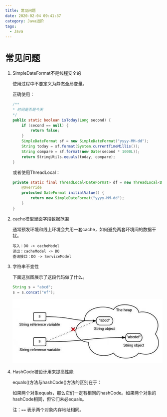 ```yaml
---
title: 常见问题
date: 2020-02-04 09:41:37
category: Java进阶
tags: 
  - Java
---
```


# 常见问题

1. SimpleDateFormat不是线程安全的

    使用过程中不要定义为静态全局变量。

    正确使用：

    ```Java
    /**
    * 时间是否是今天
    */
    public static boolean isToday(Long second) {
        if (second == null) {
            return false;
        }
        SimpleDateFormat sf = new SimpleDateFormat("yyyy-MM-dd");
        String today = sf.format(System.currentTimeMillis());
        String compare = sf.format(new Date(second * 1000L));
        return StringUtils.equals(today, compare);
    }
    ```

    或者使用ThreadLocal：

    ```Java
    private static final ThreadLocal<DateFormat> df = new ThreadLocal<DateFormat>() {
        @Override
        protected DateFormat initialValue() {
            return new SimpleDateFormat("yyyy-MM-dd");
        }
    }
    ```

1. cache模型里面字段数据范围

    通常预发环境和线上环境会共用一套cache，如何避免两套环境间的数据干扰。

    ```
    写入：DO -> cacheModel
    读出：cacheModel -> DO
    查询接口：DO -> ServiceModel
    ```

1. 字符串不变性

    下面这张图展示了这段代码做了什么。

    ```Java
    String s = "abcd";
    s = s.concat("ef");
    ```

    ![string-immutable](/images/常见问题/string-immutable.png)

1. HashCode被设计用来提高性能

    equals()方法与hashCode()方法的区别在于：

    如果两个对象equals，那么它们一定有相同的hashCode。如果两个对象的hashCode相同，但它们未必equals。

    注：`==` 表示两个对象内存地址相同。